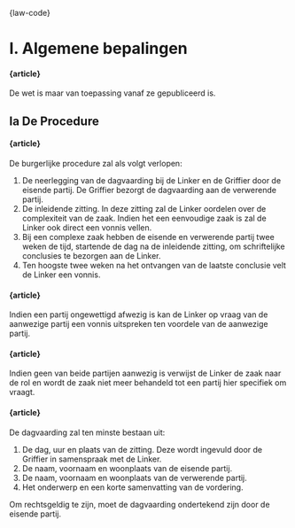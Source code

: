 {law-code}

# I. Algemene bepalingen

#### {article}
De wet is maar van toepassing vanaf ze gepubliceerd is.

## Ia De Procedure

#### {article}
De burgerlijke procedure zal als volgt verlopen:

1. De neerlegging van de dagvaarding bij de Linker en de Griffier door de eisende partij. De Griffier bezorgt de dagvaarding aan de verwerende partij.
2. De inleidende zitting. In deze zitting zal de Linker oordelen over de complexiteit van de zaak. Indien het een eenvoudige zaak is zal de Linker ook direct een vonnis vellen.
3. Bij een complexe zaak hebben de eisende en verwerende partij twee weken de tijd, startende de dag na de inleidende zitting, om schriftelijke conclusies te bezorgen aan de Linker.
4. Ten hoogste twee weken na het ontvangen van de laatste conclusie velt de Linker een vonnis.

#### {article}
Indien een partij ongewettigd afwezig is kan de Linker op vraag van de aanwezige partij een vonnis uitspreken ten voordele van de aanwezige partij.

#### {article}
Indien geen van beide partijen aanwezig is verwijst de Linker de zaak naar de rol en wordt de zaak niet meer behandeld tot een partij hier specifiek om vraagt.

#### {article}
De dagvaarding zal ten minste bestaan uit:

1. De dag, uur en plaats van de zitting. Deze wordt ingevuld door de Griffier in samenspraak met de Linker.
2. De naam, voornaam en woonplaats van de eisende partij.
3. De naam, voornaam en woonplaats van de verwerende partij.
4. Het onderwerp en een korte samenvatting van de vordering.

Om rechtsgeldig te zijn, moet de dagvaarding ondertekend zijn door de eisende partij.